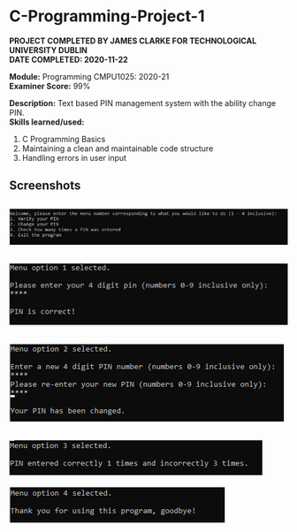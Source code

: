 # C-Programming-Project-1
**PROJECT COMPLETED BY JAMES CLARKE FOR TECHNOLOGICAL UNIVERSITY DUBLIN**  
**DATE COMPLETED: 2020-11-22**

**Module:** Programming CMPU1025: 2020-21  
**Examiner Score:** 99%

**Description:** Text based PIN management system with the ability change PIN.  
**Skills learned/used:**
1. C Programming Basics
2. Maintaining a clean and maintainable code structure
3. Handling errors in user input 

## Screenshots
![Screenshot 1](https://github.com/JamesClarke01/C-Programming-Project-1/blob/master/Screenshots/1.PNG?raw=true)
---
![Screenshot 2](https://github.com/JamesClarke01/C-Programming-Project-1/blob/master/Screenshots/2.PNG?raw=true)
---
![Screenshot 3](https://github.com/JamesClarke01/C-Programming-Project-1/blob/master/Screenshots/3.PNG?raw=true)
---
![Screenshot 4](https://github.com/JamesClarke01/C-Programming-Project-1/blob/master/Screenshots/4.PNG?raw=true)
---
![Screenshot 5](https://github.com/JamesClarke01/C-Programming-Project-1/blob/master/Screenshots/5.png?raw=true)




